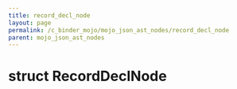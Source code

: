 ```yaml
---
title: record_decl_node
layout: page
permalink: /c_binder_mojo/mojo_json_ast_nodes/record_decl_node
parent: mojo_json_ast_nodes
---
```


# struct RecordDeclNode

